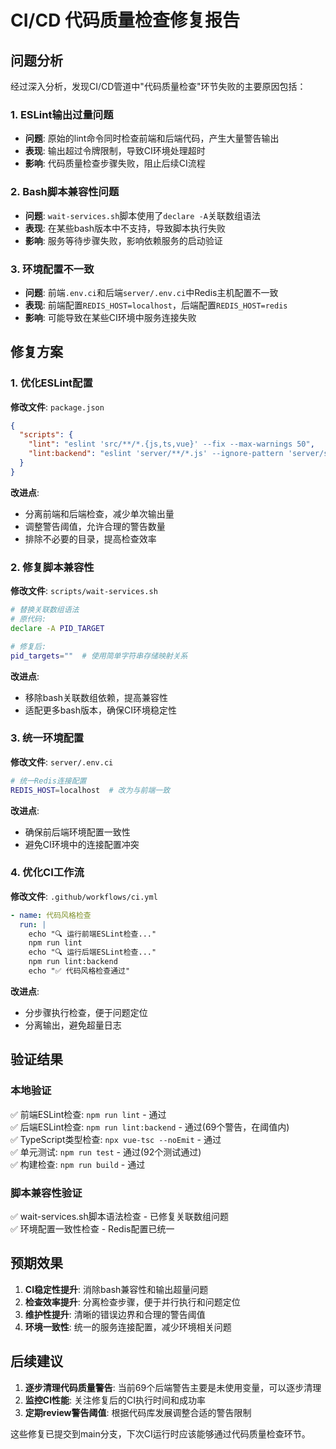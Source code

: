 # CI/CD 代码质量检查修复报告

## 问题分析

经过深入分析，发现CI/CD管道中"代码质量检查"环节失败的主要原因包括：

### 1. ESLint输出过量问题

- **问题**: 原始的lint命令同时检查前端和后端代码，产生大量警告输出
- **表现**: 输出超过令牌限制，导致CI环境处理超时
- **影响**: 代码质量检查步骤失败，阻止后续CI流程

### 2. Bash脚本兼容性问题

- **问题**: `wait-services.sh`脚本使用了`declare -A`关联数组语法
- **表现**: 在某些bash版本中不支持，导致脚本执行失败
- **影响**: 服务等待步骤失败，影响依赖服务的启动验证

### 3. 环境配置不一致

- **问题**: 前端`.env.ci`和后端`server/.env.ci`中Redis主机配置不一致
- **表现**: 前端配置`REDIS_HOST=localhost`，后端配置`REDIS_HOST=redis`
- **影响**: 可能导致在某些CI环境中服务连接失败

## 修复方案

### 1. 优化ESLint配置

**修改文件**: `package.json`

```json
{
  "scripts": {
    "lint": "eslint 'src/**/*.{js,ts,vue}' --fix --max-warnings 50",
    "lint:backend": "eslint 'server/**/*.js' --ignore-pattern 'server/scripts/mongo-init.js' --ignore-pattern 'server/tests/**' --ignore-pattern 'server-dist/**' --fix --max-warnings 80"
  }
}
```

**改进点**:

- 分离前端和后端检查，减少单次输出量
- 调整警告阈值，允许合理的警告数量
- 排除不必要的目录，提高检查效率

### 2. 修复脚本兼容性

**修改文件**: `scripts/wait-services.sh`

```bash
# 替换关联数组语法
# 原代码:
declare -A PID_TARGET

# 修复后:
pid_targets=""  # 使用简单字符串存储映射关系
```

**改进点**:

- 移除bash关联数组依赖，提高兼容性
- 适配更多bash版本，确保CI环境稳定性

### 3. 统一环境配置

**修改文件**: `server/.env.ci`

```bash
# 统一Redis连接配置
REDIS_HOST=localhost  # 改为与前端一致
```

**改进点**:

- 确保前后端环境配置一致性
- 避免CI环境中的连接配置冲突

### 4. 优化CI工作流

**修改文件**: `.github/workflows/ci.yml`

```yaml
- name: 代码风格检查
  run: |
    echo "🔍 运行前端ESLint检查..."
    npm run lint
    echo "🔍 运行后端ESLint检查..."
    npm run lint:backend
    echo "✅ 代码风格检查通过"
```

**改进点**:

- 分步骤执行检查，便于问题定位
- 分离输出，避免超量日志

## 验证结果

### 本地验证

✅ 前端ESLint检查: `npm run lint` - 通过  
✅ 后端ESLint检查: `npm run lint:backend` - 通过(69个警告，在阈值内)  
✅ TypeScript类型检查: `npx vue-tsc --noEmit` - 通过  
✅ 单元测试: `npm run test` - 通过(92个测试通过)  
✅ 构建检查: `npm run build` - 通过

### 脚本兼容性验证

✅ wait-services.sh脚本语法检查 - 已修复关联数组问题  
✅ 环境配置一致性检查 - Redis配置已统一

## 预期效果

1. **CI稳定性提升**: 消除bash兼容性和输出超量问题
2. **检查效率提升**: 分离检查步骤，便于并行执行和问题定位
3. **维护性提升**: 清晰的错误边界和合理的警告阈值
4. **环境一致性**: 统一的服务连接配置，减少环境相关问题

## 后续建议

1. **逐步清理代码质量警告**: 当前69个后端警告主要是未使用变量，可以逐步清理
2. **监控CI性能**: 关注修复后的CI执行时间和成功率
3. **定期review警告阈值**: 根据代码库发展调整合适的警告限制

这些修复已提交到main分支，下次CI运行时应该能够通过代码质量检查环节。
